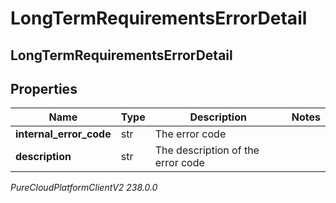 # LongTermRequirementsErrorDetail

## LongTermRequirementsErrorDetail

## Properties

|Name | Type | Description | Notes|
|------------ | ------------- | ------------- | -------------|
| **internal_error_code** | str | The error code | |
| **description** | str | The description of the error code | |



_PureCloudPlatformClientV2 238.0.0_
